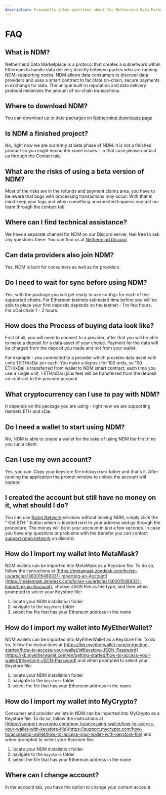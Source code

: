 ```yaml
---
description: Frequently asked questions about the Nethermind Data Marketplace
---
```


# FAQ

## What is NDM?

Nethermind Data Marketplace is a protocol that creates a subnetwork within Ethereum to handle data delivery directly between parties who are running NDM-supporting nodes. NDM allows data consumers to discover data providers and uses a smart contract to facilitate on-chain, secure payments in exchange for data. The unique built-in reputation and data delivery protocol minimizes the amount of on-chain transactions.

## Where to download NDM?

You can download up to date packages on [Nethermind downloads page](https://downloads.nethermind.io/)

## Is NDM a finished project?

No, right now we are currently at beta phase of NDM. It is not a finished product so you might encounter some issues - in that case please contact us through the Contact tab.

## What are the risks of using a beta version of NDM? 

Most of the risks are in the refunds and payment claims area, you have to be aware that bugs with processing transactions may occur. With that in mind keep your logs and when something unexpected happens contact our team through the contact tab.   

## Where can I find technical assistance?

We have a separate channel for NDM on our Discord server, feel free to ask any questions there. You can find us at [Nethermind Discord](https://discord.gg/732jyuNjph).

## Can data providers also join NDM?

Yes, NDM is built for consumers as well as for providers.

## Do I need to wait for sync before using NDM?

Yes, with the package you will get ready to use configs for each of the supported chains. For Ethereum testnets estimated time before you will be able to place your first deposits depends on the testnet - 1 to few hours.   
For xDai chain 1 - 2 hours. 

## How does the Process of buying data look like?

First of all, you will need to connect to a provider, after that you will be able to make a deposit for a data asset of your choice. Payment for the data will be charged from the deposit you made and not from your wallet.

For example - you connected to a provider which provides data asset with units 1 ETH/xDai per each. You make a deposit for 100 units, so 100 ETH/xDai is transferred from wallet to NDM smart contract, each time you use a single unit, 1 ETH/xDai \(plus fee\) will be transferred from the deposit on contract to the provider account.

## What cryptocurrency can I use to pay with NDM?

It depends on the package you are using - right now we are supporting testnets ETH and xDai.

## Do I need a wallet to start using NDM?

No, NDM is able to create a wallet for the sake of using NDM the first time you run a client.

## Can I use my own account?

Yes, you can. Copy your keystore file info`keystore` folder and that's it. After running the application the prompt window to unlock the account will appear.

## **I created the account but still have no money on it, what should I do?** 

You can use [Ramp Network](https://ramp.network) services without leaving NDM, simply click the “ Get ETH “ button which is located next to your address and go through the procedure. The money will be in your account in just a few seconds. In case you have any questions or problems with the transfer you can contact [support.ramp.network](https://discord.com/invite/qv8Zprw%20) on discord. 

## How do I import my wallet into MetaMask?

NDM wallets can be imported into MetaMask as a Keystore file. To do so, follow the instructions at [https://metamask.zendesk.com/hc/en-us/articles/360015489331-Importing-an-Account](https://metamask.zendesk.com/hc/en-us/articles/360015489331-Importing-an-Account), choose JSON File as the type, and then when prompted to select your Keystore file:

1. locate your NDM installation folder
2. navigate to the `keystore` folder
3. select the file that has your Ethereum address in the name

## How do I import my wallet into MyEtherWallet?

NDM wallets can be imported into MyEtherWallet as a Keystore file. To do so, follow the instructions at [https://kb.myetherwallet.com/en/getting-started/how-to-access-your-wallet/\#Keystore-JSON-Password](https://kb.myetherwallet.com/en/getting-started/how-to-access-your-wallet/#Keystore-JSON-Password) and when prompted to select your Keystore file:

1. locate your NDM installation folder
2. navigate to the `keystore` folder
3. select the file that has your Ethereum address in the name

## How do I import my wallet into MyCrypto?

Consumer and provider wallets in NDM can be imported into MyCrypto as a Keystore file. To do so, follow the instructions at [https://support.mycrypto.com/how-to/accessing-wallet/how-to-access-your-wallet-with-keystore-file](https://support.mycrypto.com/how-to/accessing-wallet/how-to-access-your-wallet-with-keystore-file) and when prompted to select your Keystore file:

1. locate your NDM installation folder
2. navigate to the `keystore` folder
3. select the file that has your Ethereum address in the name

## Where can I change account?

In the account tab, you have the option to change your current account.

